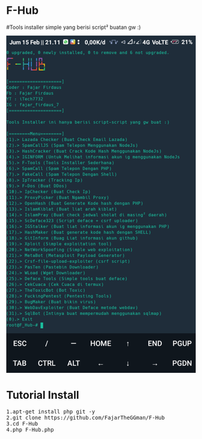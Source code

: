 # F-Hub
#Tools installer simple yang berisi script² buatan gw :)

![alt text](https://github.com/FajarTheGGman/F-Hub/blob/master/.image/Screenshot_2019-02-15-21-11-39-614_com.termux.png)

# Tutorial Install
<pre>
1.apt-get install php git -y
2.git clone https://github.com/FajarTheGGman/F-Hub
3.cd F-Hub
4.php F-Hub.php
</pre>
